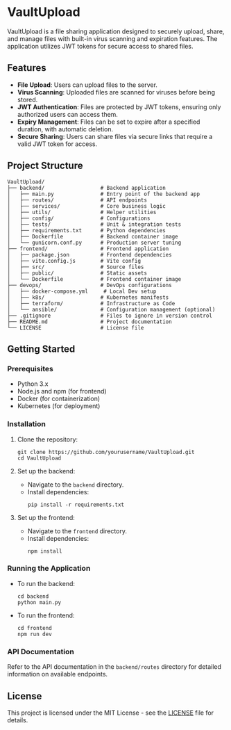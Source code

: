 # VaultUpload

VaultUpload is a file sharing application designed to securely upload, share, and manage files with built-in virus scanning and expiration features. The application utilizes JWT tokens for secure access to shared files.

## Features

- **File Upload**: Users can upload files to the server.
- **Virus Scanning**: Uploaded files are scanned for viruses before being stored.
- **JWT Authentication**: Files are protected by JWT tokens, ensuring only authorized users can access them.
- **Expiry Management**: Files can be set to expire after a specified duration, with automatic deletion.
- **Secure Sharing**: Users can share files via secure links that require a valid JWT token for access.

## Project Structure

```
VaultUpload/
├── backend/                  # Backend application
│   ├── main.py               # Entry point of the backend app
│   ├── routes/               # API endpoints
│   ├── services/             # Core business logic
│   ├── utils/                # Helper utilities
│   ├── config/               # Configurations
│   ├── tests/                # Unit & integration tests
│   ├── requirements.txt      # Python dependencies
│   ├── Dockerfile            # Backend container image
│   └── gunicorn.conf.py      # Production server tuning
├── frontend/                 # Frontend application
│   ├── package.json          # Frontend dependencies
│   ├── vite.config.js        # Vite config
│   ├── src/                  # Source files
│   ├── public/               # Static assets
│   └── Dockerfile            # Frontend container image
├── devops/                   # DevOps configurations
│   ├── docker-compose.yml     # Local Dev setup
│   ├── k8s/                  # Kubernetes manifests
│   ├── terraform/            # Infrastructure as Code
│   └── ansible/              # Configuration management (optional)
├── .gitignore                # Files to ignore in version control
├── README.md                 # Project documentation
└── LICENSE                   # License file
```

## Getting Started

### Prerequisites

- Python 3.x
- Node.js and npm (for frontend)
- Docker (for containerization)
- Kubernetes (for deployment)

### Installation

1. Clone the repository:
   ```
   git clone https://github.com/yourusername/VaultUpload.git
   cd VaultUpload
   ```

2. Set up the backend:
   - Navigate to the `backend` directory.
   - Install dependencies:
     ```
     pip install -r requirements.txt
     ```

3. Set up the frontend:
   - Navigate to the `frontend` directory.
   - Install dependencies:
     ```
     npm install
     ```

### Running the Application

- To run the backend:
  ```
  cd backend
  python main.py
  ```

- To run the frontend:
  ```
  cd frontend
  npm run dev
  ```

### API Documentation

Refer to the API documentation in the `backend/routes` directory for detailed information on available endpoints.

## License

This project is licensed under the MIT License - see the [LICENSE](LICENSE) file for details.